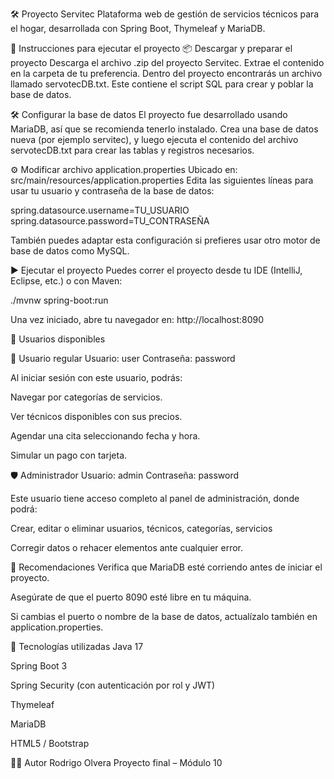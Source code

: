 🛠️ Proyecto Servitec
Plataforma web de gestión de servicios técnicos para el hogar, desarrollada con Spring Boot, Thymeleaf y MariaDB.

🚀 Instrucciones para ejecutar el proyecto
📦 Descargar y preparar el proyecto
Descarga el archivo .zip del proyecto Servitec.
Extrae el contenido en la carpeta de tu preferencia.
Dentro del proyecto encontrarás un archivo llamado servotecDB.txt. Este contiene el script SQL para crear y poblar la base de datos.

🛠️ Configurar la base de datos
El proyecto fue desarrollado usando MariaDB, así que se recomienda tenerlo instalado.
Crea una base de datos nueva (por ejemplo servitec), y luego ejecuta el contenido del archivo servotecDB.txt para crear las tablas y registros necesarios.

⚙️ Modificar archivo application.properties
Ubicado en: src/main/resources/application.properties
Edita las siguientes líneas para usar tu usuario y contraseña de la base de datos:

spring.datasource.username=TU_USUARIO
spring.datasource.password=TU_CONTRASEÑA

También puedes adaptar esta configuración si prefieres usar otro motor de base de datos como MySQL.

▶️ Ejecutar el proyecto
Puedes correr el proyecto desde tu IDE (IntelliJ, Eclipse, etc.) o con Maven:

./mvnw spring-boot:run

Una vez iniciado, abre tu navegador en:
http://localhost:8090

👥 Usuarios disponibles

🔑 Usuario regular
Usuario: user
Contraseña: password

Al iniciar sesión con este usuario, podrás:

Navegar por categorías de servicios.

Ver técnicos disponibles con sus precios.

Agendar una cita seleccionando fecha y hora.

Simular un pago con tarjeta.

🛡️ Administrador
Usuario: admin
Contraseña: password

Este usuario tiene acceso completo al panel de administración, donde podrá:

Crear, editar o eliminar usuarios, técnicos, categorías, servicios

Corregir datos o rehacer elementos ante cualquier error.

🧪 Recomendaciones
Verifica que MariaDB esté corriendo antes de iniciar el proyecto.

Asegúrate de que el puerto 8090 esté libre en tu máquina.

Si cambias el puerto o nombre de la base de datos, actualízalo también en application.properties.

📄 Tecnologías utilizadas
Java 17

Spring Boot 3

Spring Security (con autenticación por rol y JWT)

Thymeleaf

MariaDB

HTML5 / Bootstrap

👨‍💻 Autor
Rodrigo Olvera
Proyecto final – Módulo 10